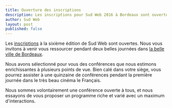 ```yaml
---
title: Ouverture des inscriptions
description: Les inscriptions pour Sud Web 2016 à Bordeaux sont ouvertes.
author: Sud Web
layout: post
published: false
---
```


Les [inscriptions](http://sudweb.fr/2016/inscription/) à la sixième édition de Sud Web sont ouvertes. Nous vous invitons à venir vous ressourcer pendant deux belles journées dans [la belle ville de Bordeaux](http://sudweb.fr/2016/lieux/).

Nous avons sélectionné pour vous des conférences que nous estimons enrichissantes à plusieurs points de vue. Bien calé dans votre siège, vous pourrez assister à une quinzaine de conférences pendant la première journée dans le très beau cinéma le Français.

Nous sommes volontairement une conférence ouverte à tous, et nous essayons de vous proposer un programme riche et varié avec un maximum d'interactions.

